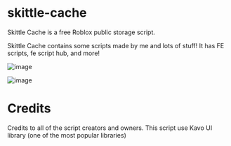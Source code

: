 # skittle-cache

Skittle Cache is a free Roblox public storage script. 

Skittle Cache contains some scripts made by me and lots of stuff! It has FE scripts, fe script hub, and more!

![image](https://user-images.githubusercontent.com/123121192/215345269-af5afad4-90e7-4ab7-a191-8aa04cd38cd6.png)


![image](https://user-images.githubusercontent.com/123121192/215345328-66a7e1d5-057c-4914-88f6-ddd56cb6ef00.png)

# Credits

Credits to all of the script creators and owners. 
This script use Kavo UI library (one of the most popular libraries)
